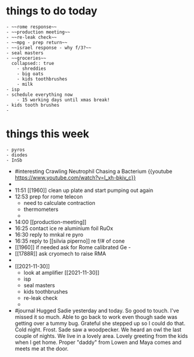 # things to do today
	- ~~rome response~~
	- ~~production meeting~~
	- ~~re-leak check~~
	- ~~mpg - prep return~~
	- ~~israel response - why f/3?~~
	- seal masters
	- ~~groceries~~
	  collapsed:: true
		- shreddies
		- big oats
		- kids toothbrushes
		- milk
	- isp
	- schedule everything now
		- 15 working days until xmas break!
	- kids tooth brushes
	-
# things this week
	- pyros
	- diodes
	- InSb
- #interesting Crawling Neutrophil Chasing a Bacterium {{youtube https://www.youtube.com/watch?v=I_xh-bkiv_c}}
-
- 11:51 [[1960]] clean up plate and start pumping out again
- 12:53 prep for rome telecon
	- need to calculate contraction
	- thermometers
	-
- 14:00 [[production-meeting]]
- 16:25 contact ice re aluminium foil RuOx
- 16:30 reply to mnkal re pyro
- 16:35 reply to [[silvia piperno]] re f/# of cone
- [[1960]] if needed ask for Rome calibrated Ge -
- [[1788R]] ask cryomech to raise RMA
-
- [[2021-11-30]]
	- look at amplifier [[2021-11-30]]
	- isp
	- seal masters
	- kids toothbrushes
	- re-leak check
	-
- #journal Hugged Sadie yesterday and today. So good to touch. I've missed it so much. Able to go back to work even though sade was getting over a tummy bug. Grateful she stepped up so I could do that. Cold night. Frost. Sade saw a woodpecker. We heard an owl the last couple of nights. We live in a lovely area. Lovely greeting from the kids when I get home. Proper "daddy" from Lowen and Maya comes and meets me at the door.